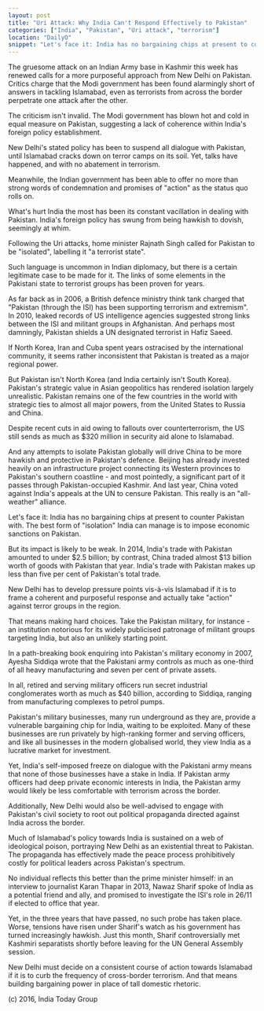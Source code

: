 ```yaml
---
layout: post
title: "Uri Attack: Why India Can't Respond Effectively to Pakistan"
categories: ["India", "Pakistan", "Uri attack", "terrorism"]
location: "DailyO"
snippet: "Let's face it: India has no bargaining chips at present to counter Pakistan with. New Delhi must decide on a consistent course of action towards Islamabad if it is to curb the frequency of cross-border terrorism. And that means building bargaining power in place of tall domestic rhetoric. (Published in DailyO)"
---
```


The gruesome attack on an Indian Army base in Kashmir this week has renewed calls for a more purposeful approach from New Delhi on Pakistan. Critics charge that the Modi government has been found alarmingly short of answers in tackling Islamabad, even as terrorists from across the border perpetrate one attack after the other.

The criticism isn't invalid. The Modi government has blown hot and cold in equal measure on Pakistan, suggesting a lack of coherence within India's foreign policy establishment.

New Delhi's stated policy has been to suspend all dialogue with Pakistan, until Islamabad cracks down on terror camps on its soil. Yet, talks have happened, and with no abatement in terrorism.

Meanwhile, the Indian government has been able to offer no more than strong words of condemnation and promises of "action" as the status quo rolls on.

What's hurt India the most has been its constant vacillation in dealing with Pakistan. India's foreign policy has swung from being hawkish to dovish, seemingly at whim.

Following the Uri attacks, home minister Rajnath Singh called for Pakistan to be "isolated", labelling it "a terrorist state".

Such language is uncommon in Indian diplomacy, but there is a certain legitimate case to be made for it. The links of some elements in the Pakistani state to terrorist groups has been proven for years.

As far back as in 2006, a British defence ministry think tank charged that "Pakistan (through the ISI) has been supporting terrorism and extremism". In 2010, leaked records of US intelligence agencies suggested strong links between the ISI and militant groups in Afghanistan. And perhaps most damningly, Pakistan shields a UN designated terrorist in Hafiz Saeed.

If North Korea, Iran and Cuba spent years ostracised by the international community, it seems rather inconsistent that Pakistan is treated as a major regional power.

But Pakistan isn't North Korea (and India certainly isn't South Korea). Pakistan's strategic value in Asian geopolitics has rendered isolation largely unrealistic. Pakistan remains one of the few countries in the world with strategic ties to almost all major powers, from the United States to Russia and China.

Despite recent cuts in aid owing to fallouts over counterterrorism, the US still sends as much as $320 million in security aid alone to Islamabad.

And any attempts to isolate Pakistan globally will drive China to be more hawkish and protective in Pakistan's defence. Beijing has already invested heavily on an infrastructure project connecting its Western provinces to Pakistan's southern coastline - and most pointedly, a significant part of it passes through Pakistan-occupied Kashmir. And last year, China voted against India's appeals at the UN to censure Pakistan. This really is an "all-weather" alliance.

Let's face it: India has no bargaining chips at present to counter Pakistan with. The best form of "isolation" India can manage is to impose economic sanctions on Pakistan.

But its impact is likely to be weak. In 2014, India's trade with Pakistan amounted to under $2.5 billion; by contrast, China traded almost $13 billion worth of goods with Pakistan that year. India's trade with Pakistan makes up less than five per cent of Pakistan's total trade.

New Delhi has to develop pressure points vis-à-vis Islamabad if it is to frame a coherent and purposeful response and actually take "action" against terror groups in the region.

That means making hard choices. Take the Pakistan military, for instance - an institution notorious for its widely publicised patronage of militant groups targeting India, but also an unlikely starting point.

In a path-breaking book enquiring into Pakistan's military economy in 2007, Ayesha Siddiqa wrote that the Pakistani army controls as much as one-third of all heavy manufacturing and seven per cent of private assets.

In all, retired and serving military officers run secret industrial conglomerates worth as much as $40 billion, according to Siddiqa, ranging from manufacturing complexes to petrol pumps.

Pakistan's military businesses, many run underground as they are, provide a vulnerable bargaining chip for India, waiting to be exploited. Many of these businesses are run privately by high-ranking former and serving officers, and like all businesses in the modern globalised world, they view India as a lucrative market for investment.

Yet, India's self-imposed freeze on dialogue with the Pakistani army means that none of those businesses have a stake in India. If Pakistan army officers had deep private economic interests in India, the Pakistan army would likely be less comfortable with terrorism across the border.

Additionally, New Delhi would also be well-advised to engage with Pakistan's civil society to root out political propaganda directed against India across the border.

Much of Islamabad's policy towards India is sustained on a web of ideological poison, portraying New Delhi as an existential threat to Pakistan. The propaganda has effectively made the peace process prohibitively costly for political leaders across Pakistan's spectrum.

No individual reflects this better than the prime minister himself: in an interview to journalist Karan Thapar in 2013, Nawaz Sharif spoke of India as a potential friend and ally, and promised to investigate the ISI's role in 26/11 if elected to office that year.

Yet, in the three years that have passed, no such probe has taken place. Worse, tensions have risen under Sharif's watch as his government has turned increasingly hawkish. Just this month, Sharif controversially met Kashmiri separatists shortly before leaving for the UN General Assembly session.

New Delhi must decide on a consistent course of action towards Islamabad if it is to curb the frequency of cross-border terrorism. And that means building bargaining power in place of tall domestic rhetoric.

(c) 2016, India Today Group
